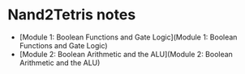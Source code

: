 # Nand2Tetris notes

- [Module 1: Boolean Functions and Gate Logic](Module 1: Boolean Functions and Gate Logic)
- [Module 2: Boolean Arithmetic and the ALU](Module 2: Boolean Arithmetic and the ALU)
